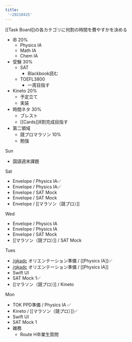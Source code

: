 ```yaml
---
title:
 '~20210425'
---
```


[[Task Board]]の各カテゴリに何割の時間を費やすかを決める
- IB 20%
    - Physics IA
    - Math IA
    - Chem IA
- 受験 30%
    - SAT
        - Blackbook読む
    - TOEFL3800
        - 一周目指す
- Kineto 20%
    - 予定立て
    - 実装
- 時間ネタ 30%
    - ブレスト
    - [[Cards]]8割完成目指す
- 第二領域
    - 競プロマラソン 10%
    - 勉強

Sun
- 国語週末課題

Sat
- Envelope / Physics IA✅
- Envelope / Physics IA✅
- Envelope / SAT Mock
- Envelope / SAT Mock
- Envelope / [[マラソン（競プロ）]]

Wed
- Envelope / Physics IA
- Envelope / Physics IA
- Envelope / SAT Mock
- [[マラソン（競プロ）]] / SAT Mock

Tues
- [/gkadc](https://scrapbox.io/gkadc) オリエンテーション準備 / [[Physics IA]]✅
- [/gkadc](https://scrapbox.io/gkadc) オリエンテーション準備 / [[Physics IA]]
- Swift UI
- SAT Mock 1✅
- [[マラソン（競プロ）]] / Kineto


Mon
- TOK PPD準備 / Physics IA ✅
- Kineto / [[マラソン（競プロ）]]✅
- Swift UI
- SAT Mock 1
- 雑務
    - Route H卒業生質問
